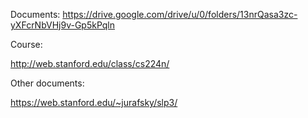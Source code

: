 Documents:
https://drive.google.com/drive/u/0/folders/13nrQasa3zc-yXFcrNbVHj9v-Gp5kPqln


Course:

http://web.stanford.edu/class/cs224n/

Other documents:

https://web.stanford.edu/~jurafsky/slp3/
